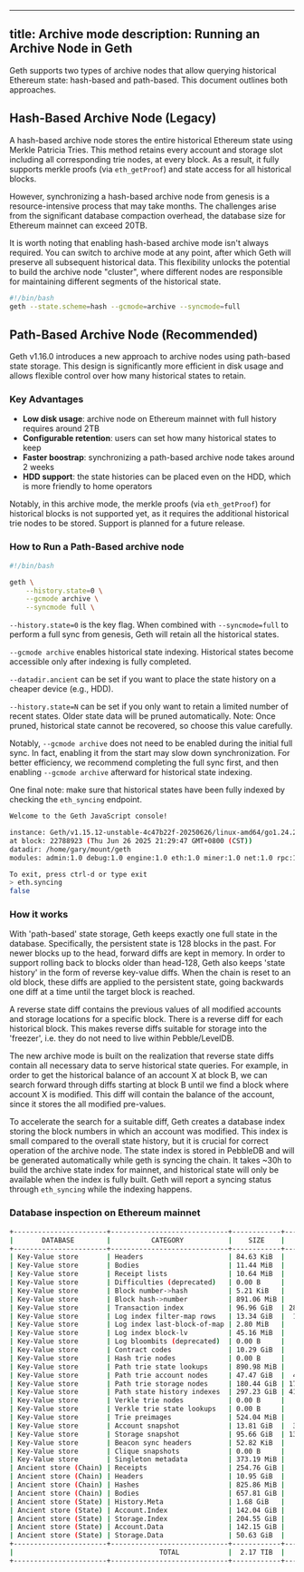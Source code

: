 ---
title: Archive mode
description: Running an Archive Node in Geth
--

Geth supports two types of archive nodes that allow querying historical Ethereum state: hash-based and path-based. This document outlines both approaches.

## Hash-Based Archive Node (Legacy)

A hash-based archive node stores the entire historical Ethereum state using Merkle Patricia Tries. This method retains every account and storage slot including all corresponding trie nodes, at every block. As a result, it fully supports merkle proofs (via `eth_getProof`) and state access for all historical blocks.

However, synchronizing a hash-based archive node from genesis is a resource-intensive process that may take months. The challenges arise from the significant database compaction overhead, the database size for Ethereum mainnet can exceed 20TB.

It is worth noting that enabling hash-based archive mode isn't always required. You can switch to archive mode at any point, after which Geth will preserve all subsequent historical data. This flexibility unlocks the potential to build the archive node "cluster", where different nodes are responsible for maintaining different segments of the historical state.

```sh
#!/bin/bash
geth --state.scheme=hash --gcmode=archive --syncmode=full
```

## Path-Based Archive Node (Recommended)

Geth v1.16.0 introduces a new approach to archive nodes using path-based state storage. This design is significantly more efficient in disk usage and allows flexible control over how many historical states to retain.

### Key Advantages

- **Low disk usage**: archive node on Ethereum mainnet with full history requires around 2TB
- **Configurable retention**: users can set how many historical states to keep
- **Faster boostrap**: synchronizing a path-based archive node takes around 2 weeks
- **HDD support**: the state histories can be placed even on the HDD, which is more friendly to home operators

Notably, in this archive mode, the merkle proofs (via `eth_getProof`) for historical blocks is not supported yet, as it requires the additional historical trie nodes to be stored. Support is planned for a future release.

### How to Run a Path-Based archive node

```sh
#!/bin/bash

geth \
    --history.state=0 \
    --gcmode archive \
    --syncmode full \
```

`--history.state=0` is the key flag. When combined with `--syncmode=full` to perform a full sync from genesis, Geth will retain all the historical states.

`--gcmode archive` enables historical state indexing. Historical states become accessible only after indexing is fully completed.

`--datadir.ancient` can be set if you want to place the state history on a cheaper device (e.g., HDD).

`--history.state=N` can be set if you only want to retain a limited number of recent states. Older state data will be pruned automatically. Note: Once pruned, historical state cannot be recovered, so choose this value carefully.

Notably, `--gcmode archive` does not need to be enabled during the initial full sync. In fact, enabling it from the start may slow down synchronization. For better efficiency, we recommend completing the full sync first, and then enabling `--gcmode archive` afterward for historical state indexing.

One final note: make sure that historical states have been fully indexed by checking the `eth_syncing` endpoint.

```sh
Welcome to the Geth JavaScript console!

instance: Geth/v1.15.12-unstable-4c47b22f-20250626/linux-amd64/go1.24.2
at block: 22788923 (Thu Jun 26 2025 21:29:47 GMT+0800 (CST))
datadir: /home/gary/mount/geth
modules: admin:1.0 debug:1.0 engine:1.0 eth:1.0 miner:1.0 net:1.0 rpc:1.0 txpool:1.0 web3:1.0

To exit, press ctrl-d or type exit
> eth.syncing
false
```

### How it works

With 'path-based' state storage, Geth keeps exactly one full state in the database. Specifically, the persistent state is 128 blocks in the past. For newer blocks up to the head, forward diffs are kept in memory. In order to support rolling back to blocks older than head-128, Geth also keeps 'state history' in the form of reverse key-value diffs. When the chain is reset to an old block, these diffs are applied to the persistent state, going backwards one diff at a time until the target block is reached.

A reverse state diff contains the previous values of all modified accounts and storage locations for a specific block. There is a reverse diff for each historical block. This makes reverse diffs suitable for storage into the 'freezer', i.e. they do not need to live within Pebble/LevelDB.

The new archive mode is built on the realization that reverse state diffs contain all necessary data to serve historical state queries. For example, in order to get the historical balance of an account X at block B, we can search forward through diffs starting at block B until we find a block where account X is modified. This diff will contain the balance of the account, since it stores the all modified pre-values.

To accelerate the search for a suitable diff, Geth creates a database index storing the block numbers in which an account was modified. This index is small compared to the overall state history, but it is crucial for correct operation of the archive node. The state index is stored in PebbleDB and will be generated automatically while geth is syncing the chain. It takes ~30h to build the archive state index for mainnet, and historical state will only be available when the index is fully built. Geth will report a syncing status through `eth_syncing` while the indexing happens.

### Database inspection on Ethereum mainnet

```sh
+-----------------------+-----------------------------+------------+------------+
|       DATABASE        |          CATEGORY           |    SIZE    |   ITEMS    |
+-----------------------+-----------------------------+------------+------------+
| Key-Value store       | Headers                     | 84.63 KiB  |        127 |
| Key-Value store       | Bodies                      | 11.44 MiB  |        127 |
| Key-Value store       | Receipt lists               | 10.64 MiB  |        127 |
| Key-Value store       | Difficulties (deprecated)   | 0.00 B     |          0 |
| Key-Value store       | Block number->hash          | 5.21 KiB   |        127 |
| Key-Value store       | Block hash->number          | 891.06 MiB |   22788924 |
| Key-Value store       | Transaction index           | 96.96 GiB  | 2865039365 |
| Key-Value store       | Log index filter-map rows   | 13.34 GiB  |  137082712 |
| Key-Value store       | Log index last-block-of-map | 2.80 MiB   |      61163 |
| Key-Value store       | Log index block-lv          | 45.16 MiB  |    2367672 |
| Key-Value store       | Log bloombits (deprecated)  | 0.00 B     |          0 |
| Key-Value store       | Contract codes              | 10.29 GiB  |    1712766 |
| Key-Value store       | Hash trie nodes             | 0.00 B     |          0 |
| Key-Value store       | Path trie state lookups     | 890.98 MiB |   22786783 |
| Key-Value store       | Path trie account nodes     | 47.47 GiB  |  411692001 |
| Key-Value store       | Path trie storage nodes     | 180.44 GiB | 1795510203 |
| Key-Value store       | Path state history indexes  | 297.23 GiB | 4124368811 |
| Key-Value store       | Verkle trie nodes           | 0.00 B     |          0 |
| Key-Value store       | Verkle trie state lookups   | 0.00 B     |          0 |
| Key-Value store       | Trie preimages              | 524.04 MiB |    7758083 |
| Key-Value store       | Account snapshot            | 13.81 GiB  |  300568494 |
| Key-Value store       | Storage snapshot            | 95.66 GiB  | 1326130982 |
| Key-Value store       | Beacon sync headers         | 52.82 KiB  |         83 |
| Key-Value store       | Clique snapshots            | 0.00 B     |          0 |
| Key-Value store       | Singleton metadata          | 373.19 MiB |         16 |
| Ancient store (Chain) | Receipts                    | 254.76 GiB |   22788798 |
| Ancient store (Chain) | Headers                     | 10.95 GiB  |   22788798 |
| Ancient store (Chain) | Hashes                      | 825.86 MiB |   22788798 |
| Ancient store (Chain) | Bodies                      | 657.81 GiB |   22788798 |
| Ancient store (State) | History.Meta                | 1.68 GiB   |   22786782 |
| Ancient store (State) | Account.Index               | 142.04 GiB |   22786782 |
| Ancient store (State) | Storage.Index               | 204.55 GiB |   22786782 |
| Ancient store (State) | Account.Data                | 142.15 GiB |   22786782 |
| Ancient store (State) | Storage.Data                | 50.63 GiB  |   22786782 |
+-----------------------+-----------------------------+------------+------------+
|                                    TOTAL            |  2.17 TIB  |            |
+-----------------------+-----------------------------+------------+------------+
```

